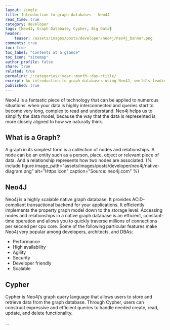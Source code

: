 ```yaml
---
layout: single
title: Introduction to graph databases - Neo4J
read_time: true
category: developer
tags: [Neo4J, Graph Database, Cypher, Big Data]
header:
    teaser: /assets/images/posts/developer/neo4j/neo4j_banner.png
comments: true
toc: true
toc_label: "Contents at a glance"
toc_icon: "sitemap"
author_profile: false
share: true
related: true
permalink: /:categories/:year-:month-:day-:title/
excerpt: An introduction to graph databases using Neo4J, world's leading opensource graph DB.
published: true
---
```


Neo4J is a fantastic piece of technology that can be applied to numerous situations.
when your data is highly interconnected and queries start to become very long, complex to read and understand.
Neo4j helps us to simplify the data model, because the way that the data is represented is more closely aligned to how we naturally think.

## What is a Graph?
A graph in its simplest form is a collection of nodes and relationships. A node can be an entity such as a person, place, object or relevant piece of data.
And a relationship represents how two nodes are associated.
{% include figure image_path="assets/images/posts/developer/neo4j/native-diagram.png" alt="Https icon" caption="Source: neo4j.com" %}

## Neo4J
Neo4j is a highly scalable native graph database. It provides ACID-compliant transactional backend for your applications. It efficiently implements the property graph model down to the storage level.
Accessing nodes and relationships in a native graph database is an efficient, constant-time operation and allows you to quickly traverse millions of connections per second per cpu core.
Some of the following particular features make Neo4j very popular among developers, architects, and DBAs:
- Performance
- High availability
- Agility
- Security
- Developer friendly
- Scalable

## Cypher
Cypher is Neo4j’s graph query language that allows users to store and retrieve data from the graph database.
Through Cypher, users can construct expressive and efficient queries to handle needed create, read, update, and delete functionality.


...